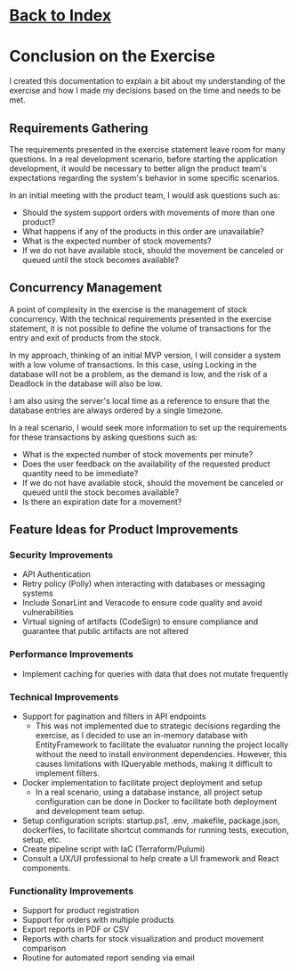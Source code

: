 # [Back to Index](../Index.md)

# Conclusion on the Exercise

I created this documentation to explain a bit about my understanding of the exercise and how I made my decisions based on the time and needs to be met.

## Requirements Gathering
The requirements presented in the exercise statement leave room for many questions. In a real development scenario, before starting the application development, it would be necessary to better align the product team's expectations regarding the system's behavior in some specific scenarios.

In an initial meeting with the product team, I would ask questions such as:
- Should the system support orders with movements of more than one product?
- What happens if any of the products in this order are unavailable?
- What is the expected number of stock movements?
- If we do not have available stock, should the movement be canceled or queued until the stock becomes available?

## Concurrency Management
A point of complexity in the exercise is the management of stock concurrency. With the technical requirements presented in the exercise statement, it is not possible to define the volume of transactions for the entry and exit of products from the stock.

In my approach, thinking of an initial MVP version, I will consider a system with a low volume of transactions. In this case, using Locking in the database will not be a problem, as the demand is low, and the risk of a Deadlock in the database will also be low.

I am also using the server's local time as a reference to ensure that the database entries are always ordered by a single timezone.

In a real scenario, I would seek more information to set up the requirements for these transactions by asking questions such as:
- What is the expected number of stock movements per minute?
- Does the user feedback on the availability of the requested product quantity need to be immediate?
- If we do not have available stock, should the movement be canceled or queued until the stock becomes available?
- Is there an expiration date for a movement?

## Feature Ideas for Product Improvements

### Security Improvements
- API Authentication
- Retry policy (Polly) when interacting with databases or messaging systems
- Include SonarLint and Veracode to ensure code quality and avoid vulnerabilities
- Virtual signing of artifacts (CodeSign) to ensure compliance and guarantee that public artifacts are not altered

### Performance Improvements
- Implement caching for queries with data that does not mutate frequently

### Technical Improvements
- Support for pagination and filters in API endpoints
  - This was not implemented due to strategic decisions regarding the exercise, as I decided to use an in-memory database with EntityFramework to facilitate the evaluator running the project locally without the need to install environment dependencies. However, this causes limitations with IQueryable methods, making it difficult to implement filters.
- Docker implementation to facilitate project deployment and setup
  - In a real scenario, using a database instance, all project setup configuration can be done in Docker to facilitate both deployment and development team setup.
- Setup configuration scripts: startup.ps1, .env, .makefile, package.json, dockerfiles, to facilitate shortcut commands for running tests, execution, setup, etc.
- Create pipeline script with IaC (Terraform/Pulumi)
- Consult a UX/UI professional to help create a UI framework and React components.

### Functionality Improvements
- Support for product registration
- Support for orders with multiple products
- Export reports in PDF or CSV
- Reports with charts for stock visualization and product movement comparison
- Routine for automated report sending via email
